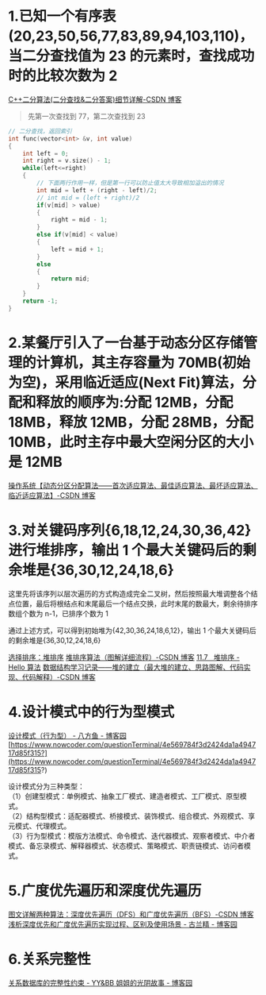 # 1.已知一个有序表(20,23,50,56,77,83,89,94,103,110)，当二分查找值为 23 的元素时，查找成功时的比较次数为 2

[C++二分算法(二分查找&二分答案)细节详解-CSDN 博客](https://blog.csdn.net/qq_73635134/article/details/128239899)

> 先第一次查找到 77，第二次查找到 23

```cpp
// 二分查找，返回索引
int func(vector<int> &v, int value)
{
	int left = 0;
	int right = v.size() - 1;
	while(left<=right)
	{
		// 下面两行作用一样，但是第一行可以防止值太大导致相加溢出的情况
		int mid = left + (right - left)/2;
		// int mid = (left + right)/2
		if(v[mid] > value)
		{
			right = mid - 1;
		}
		else if(v[mid] < value)
		{
			left = mid + 1;
		}
		else
		{
			return mid;
		}
	}
	return -1;
}
```

# 2.某餐厅引入了一台基于动态分区存储管理的计算机，其主存容量为 70MB(初始为空)，采用临近适应(Next Fit)算法，分配和释放的顺序为:分配 12MB，分配 18MB，释放 12MB，分配 28MB，分配 10MB，此时主存中最大空闲分区的大小是 12MB

[操作系统【动态分区分配算法——首次适应算法、最佳适应算法、最坏适应算法、临近适应算法】-CSDN 博客](https://blog.csdn.net/weixin_44949135/article/details/117032327)

# 3.对关键码序列{6,18,12,24,30,36,42}进行堆排序，输出 1 个最大关键码后的剩余堆是{36,30,12,24,18,6}

这里先将该序列以层次遍历的方式构造成完全二叉树，然后按照最大堆调整各个结点位置，最后将根结点和末尾最后一个结点交换，此时末尾的数最大，剩余待排序数组个数为 n-1，已排序个数为 1

通过上述方式，可以得到初始堆为{42,30,36,24,18,6,12}，输出 1 个最大关键码后的剩余堆是{36,30,12,24,18,6}

[选择排序：堆排序](https://blog.csdn.net/zhangxiangdavaid/article/details/30069623)
[堆排序算法（图解详细流程）-CSDN 博客](https://blog.csdn.net/u010452388/article/details/81283998)
[11.7   堆排序 - Hello 算法](https://www.hello-algo.com/chapter_sorting/heap_sort/)
[数据结构学习记录——堆的建立（最大堆的建立、思路图解、代码实现、代码解释）-CSDN 博客](https://blog.csdn.net/li13437542099/article/details/130510567)

# 4.设计模式中的行为型模式

[设计模式（行为型） - 八方鱼 - 博客园](https://www.cnblogs.com/bayu/p/8933631.html)
[https://www.nowcoder.com/questionTerminal/4e569784f3d2424da1a494717d85f315?](https://www.nowcoder.com/questionTerminal/4e569784f3d2424da1a494717d85f315?)

设计模式分为三种类型：  
（1）创建型模式：单例模式、抽象工厂模式、建造者模式、工厂模式、原型模式。  
（2）结构型模式：适配器模式、桥接模式、装饰模式、组合模式、外观模式、享元模式、代理模式。  
（3）行为型模式：模版方法模式、命令模式、迭代器模式、观察者模式、中介者模式、备忘录模式、解释器模式、状态模式、策略模式、职责链模式、访问者模式。

# 5.广度优先遍历和深度优先遍历

[图文详解两种算法：深度优先遍历（DFS）和广度优先遍历（BFS）-CSDN 博客](https://blog.csdn.net/qq_44918331/article/details/115542177)
[浅析深度优先和广度优先遍历实现过程、区别及使用场景 - 古兰精 - 博客园](https://www.cnblogs.com/goloving/p/14522449.html)

# 6.关系完整性

[关系数据库的完整性约束 - YY&BB 姐姐的光阴故事 - 博客园](https://www.cnblogs.com/yy20141204bb/p/8359797.html)
